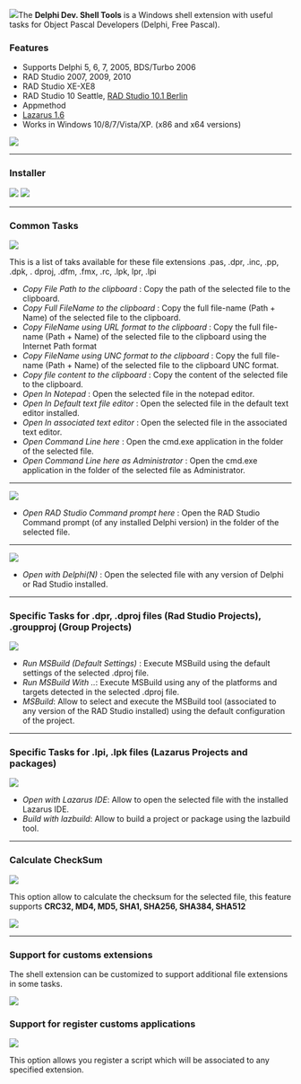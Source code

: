 ![](https://dl.dropboxusercontent.com/u/12733424/github/delphi-dev-shell-tools/logo.png)The <strong>Delphi Dev. Shell Tools</strong> is a  Windows shell extension with useful tasks for Object Pascal Developers (Delphi, Free Pascal).

### Features ###

* Supports Delphi 5, 6, 7, 2005, BDS/Turbo 2006
* RAD Studio 2007, 2009, 2010
* RAD Studio XE-XE8 
* RAD Studio 10 Seattle, [RAD Studio 10.1 Berlin](https://www.embarcadero.com/es/app-development-tools-store/rad-studio)
* Appmethod
* [Lazarus 1.6](http://www.lazarus-ide.org/)
* Works in Windows 10/8/7/Vista/XP. (x86 and x64 versions)

[![](https://dl.dropboxusercontent.com/u/12733424/Images/followrruz.png)](https://twitter.com/RRUZ)

---

### Installer ###

[![](https://dl.dropboxusercontent.com/u/12733424/github/buttons/DownloadSite1.png)](https://goo.gl/RJanwS)
[![](https://dl.dropboxusercontent.com/u/12733424/github/buttons/DownloadSite2.png)](https://docs.google.com/uc?export=download&id=0B7KzPH8HQCZNQmRnWUpxbEtaT3c)

---

### Common Tasks ###

![](https://dl.dropboxusercontent.com/u/12733424/Blog/DevShell/Images/common_tasks.png)

This is a list of taks available for these file extensions .pas, .dpr, .inc, .pp, .dpk, . dproj, .dfm, .fmx, .rc, .lpk, lpr, .lpi


 * _Copy File Path to the clipboard_  : Copy the path of the selected file to the clipboard.
 * _Copy Full FileName to the clipboard_  : Copy the full file-name (Path + Name) of the selected file to the clipboard.
 * _Copy FileName using URL format to the clipboard_ : Copy the full file-name (Path + Name) of the selected file to the clipboard using the Internet Path format
 * _Copy FileName using UNC format to the clipboard_  : Copy the full file-name (Path + Name) of the selected file to the clipboard UNC format.
 * _Copy file content to the clipboard_  : Copy the content of the selected file to the clipboard.
 * _Open In Notepad_  : Open the selected file in the notepad editor.
 * _Open In Default text file editor_ : Open the selected file in the default text editor installed.
 * _Open In associated text editor_  : Open the selected file in the associated text editor.
 * _Open Command Line here_  : Open the cmd.exe application in the folder of the selected file.
 * _Open Command Line here as Administrator_  : Open the cmd.exe application in the folder of the selected file as Administrator.


---

![](https://dl.dropboxusercontent.com/u/12733424/Blog/DevShell/Images/CmdRAD.png)
 * _Open RAD Studio Command prompt here_  : Open the RAD Studio Command prompt (of any installed Delphi version) in the folder of the selected file.

---

![](https://dl.dropboxusercontent.com/u/12733424/Blog/DevShell/Images/pas_menu.png)
 * _Open with Delphi(N)_  : Open the selected file with any version of Delphi or Rad Studio installed.

---

### Specific Tasks for .dpr, .dproj files (Rad Studio Projects), .groupproj (Group Projects) ###
![](https://dl.dropboxusercontent.com/u/12733424/Blog/DevShell/Images/dproj_menu_new.png)


 * _Run MSBuild (Default Settings)_ : Execute MSBuild using the default settings of the selected .dproj file.
 * _Run MSBuild With .._: Execute MSBuild using any of the platforms and targets detected in the selected .dproj file.
 * _MSBuild_: Allow to select and execute the MSBuild tool (associated to any version of the RAD Studio installed) using the default configuration of the project.


---

### Specific Tasks for .lpi, .lpk files (Lazarus Projects and packages) ###
![](https://dl.dropboxusercontent.com/u/12733424/Blog/DevShell/Images/lazarus_menu.png)

 * _Open with Lazarus IDE_: Allow to open the selected file with the installed Lazarus IDE.
 * _Build with lazbuild_: Allow to build a project or package using the lazbuild tool.


---

### Calculate CheckSum ###
![](https://dl.dropboxusercontent.com/u/12733424/Blog/DevShell/Images/checksum_menu.png)

This option allow to calculate the checksum for the selected file, this feature supports  <strong>CRC32, MD4, MD5, SHA1, SHA256, SHA384, SHA512</strong>

![](https://dl.dropboxusercontent.com/u/12733424/Blog/DevShell/Images/checksum.png)

---

### Support for customs extensions ###

The shell extension can be customized to support additional  file extensions in some tasks.

![](https://dl.dropboxusercontent.com/u/12733424/Blog/DevShell/Images/settings1.png)

### Support for register customs applications ###
![](https://dl.dropboxusercontent.com/u/12733424/Blog/DevShell/Images/Custom_Tools.png)

This option allows you register a script which will be associated to any specified extension.

